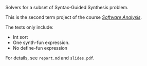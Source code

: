 Solvers for a subset of Syntax-Guided Synthesis problem.

This is the second term project of the course [*Software Analysis*](https://xiongyingfei.github.io/SA/2020/main.htm).

The tests only include: 
* Int sort 
* One synth-fun expression.
* No define-fun expression

For details, see `report.md` and `slides.pdf`.